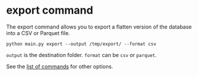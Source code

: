  # export command

The export command allows you to export a flatten version of the database into a CSV or Parquet file.

    python main.py export --output /tmp/export/ --format csv

```output``` is the destination folder.
```format``` can be ```csv``` or ```parquet```.

See the [list of commands](./commands.md) for other options.
